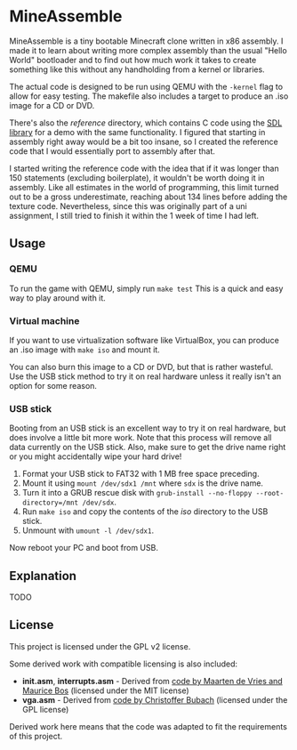MineAssemble
============

MineAssemble is a tiny bootable Minecraft clone written in x86 assembly. I made
it to learn about writing more complex assembly than the usual "Hello World"
bootloader and to find out how much work it takes to create something like this
without any handholding from a kernel or libraries.

The actual code is designed to be run using QEMU with the `-kernel` flag to
allow for easy testing. The makefile also includes a target to produce an .iso
image for a CD or DVD.

There's also the *reference* directory, which contains C code using the
[SDL library](http://www.libsdl.org/) for a demo with the same functionality. I
figured that starting in assembly right away would be a bit too insane, so I
created the reference code that I would essentially port to assembly after that.

I started writing the reference code with the idea that if it was longer than
150 statements (excluding boilerplate), it wouldn't be worth doing it in
assembly. Like all estimates in the world of programming, this limit turned out
to be a gross underestimate, reaching about 134 lines before adding the texture
code. Nevertheless, since this was originally part of a uni assignment, I still
tried to finish it within the 1 week of time I had left.

Usage
-----

### QEMU

To run the game with QEMU, simply run `make test` This is a quick and easy way
to play around with it.

### Virtual machine

If you want to use virtualization software like VirtualBox, you can produce an
.iso image with `make iso` and mount it.

You can also burn this image to a CD or DVD, but that is rather wasteful. Use
the USB stick method to try it on real hardware unless it really isn't an option
for some reason.

### USB stick

Booting from an USB stick is an excellent way to try it on real hardware, but
does involve a little bit more work. Note that this process will remove all data
currently on the USB stick. Also, make sure to get the drive name right or you
might accidentally wipe your hard drive!

1. Format your USB stick to FAT32 with 1 MB free space preceding.
2. Mount it using `mount /dev/sdx1 /mnt` where `sdx` is the drive name.
3. Turn it into a GRUB rescue disk with `grub-install --no-floppy --root-directory=/mnt /dev/sdx`.
4. Run `make iso` and copy the contents of the *iso* directory to the USB stick.
5. Unmount with `umount -l /dev/sdx1`.

Now reboot your PC and boot from USB.

Explanation
-----------

TODO

License
-------

This project is licensed under the GPL v2 license.

Some derived work with compatible licensing is also included:

- **init.asm**, **interrupts.asm** - Derived from [code by Maarten de Vries and Maurice Bos](https://github.com/m-ou-se/bootlib) (licensed under the MIT license)
- **vga.asm** - Derived from [code by Christoffer Bubach](http://bos.asmhackers.net/docs/vga_without_bios/snippet_5/vga.php) (licensed under the GPL license)

Derived work here means that the code was adapted to fit the requirements of this project.